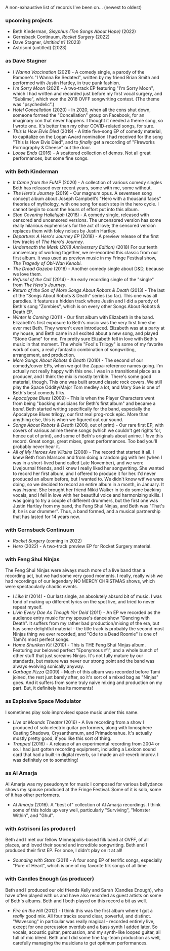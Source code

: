 A non-exhaustive list of records I've been on... (newest to oldest)

### upcoming projects
* Beth Kinderman, *Sisyphus (Ten Songs About Hope)* (2022) 
* Gernsback Continuum, *Rocket Surgery* (2022)
* Dave Stagner, *Untitled #1* (2023)
* Astrisoni (untitled) (2023)

### as Dave Stagner
* *I Wanna Vaccination* (2021) - A comedy single, a parody of the Ramone's "I Wanna Be Sedated", written by my friend Brian Smith and performed with Justin Hartley, in true punk fashion.
* *I'm Sorry Moon* (2021) - A two-track EP featuring "I'm Sorry Moon", which I had written and recorded just before my first vocal surgery, and "Sublime", which won the 2018 OVFF songwriting contest. (The theme was "psychedelic".)
* *Hotel Concellation* (2020) - In 2020, when all the cons shut down, someone formed the "Concellation" group on Facebook, for an imaginary con that never happens. I thought it needed a theme song, so I wrote one. It's better than my other COVID-related songs, for sure. 
* *This Is How Elvis Died* (2019) - A little five-song EP of comedy material, to capitalize on the Logan Award nomination I had received for the song "This Is How Elvis Died", and to *finally* get a recording of "FIreworks Pornography & Cheese" out the door. 
* *Loose Ends* (2016) - A scattered collection of demos. Not all great performances, but some fine songs. 

### with Beth Kinderman
* *It Came from the FuMP* (2020) - A collection of various comedy singles Beth has released over recent years, some with me, some without. 
* *The Hero's Journey* (2019) - Our magnum opus. A seventeen song concept album about Joseph Campbell's "Hero with a thousand faces" theories of mythology, with one song for each step in the hero cycle. I cannot begin to count the hours of effort put into this album. 
* *Stop Covering Hallelujah* (2018) - A comedy single, released with censored and uncensored versions. The uncensored version has some really hilarious euphemisms for the act of love; the censored version replaces them with foley noises by Justin Hartley. 
* *Departure: A Hero's Journey EP* (2018) - A preview release of the first few tracks of *The Hero's Journey*. 
* *Underneath the Mask (2018 Anniversary Edition)* (2018) For our tenth anniversary of working together, we re-recorded this classic from our first album. It was used as preview music in my Fringe Festival show, *The Tragedy of Obi-Wan Kenobi*.
* *The Dread Gazebo* (2018) - Another comedy single about D&D, because we love them.
* *Refusal of the Call* (2014) - An early recording single of the "single" from *The Hero's Journey*.
* *Return of the Son of More Songs About Robots & Death* (2013) - The last of the "Songs About Robots & Death" series (so far). This one was all parodies. It features a hidden track where Justin and I did a parody of Beth's song "Zombies", which is on every other Songs About Robots & Death EP. 
* *Winter Is Coming* (2011) - Our first album with Elizabeth in the band. Elizabeth's first exposure to Beth's music was the very first time she ever met Beth. They weren't even introduced. Elizabeth was at a party at my house, and Beth came in all excited about a new song, and played "Stone Game" for me. I'm pretty sure Elizabeth fell in love with Beth's music in that moment. The whole "Fool's Trilogy" is some of my favorite work of ours, a really fantastic combination of songwriting, arrangement, and production. 
* *More Songs About Robots & Death* (2010) - The second of our comedy/cover EPs, when we got the Zappa-reference names going. I'm actually not really happy with this one. I was in a transitional place as a producer, and I think the mix is mostly terrible. There's some good material, though. This one was built around classic rock covers. We still play the Space Oddity/Major Tom medley a lot, and Mary Sue is one of Beth's best comedy filks. 
* *Apocalypse Blues* (2009) - This is when the Player Characters went from being "backing musicians for Beth's first album" and became a *band*. Beth started writing specifically for the band, especially the Apocalypse Blues trilogy, our first real prog-rock epic. More than anything else, this is when we figured out our sound. 
* *Songs About Robots & Death* (2009, out of print) - Our rare first EP, with covers of various anime theme songs (which we couldn't get rights for, hence out of print), and some of Beth's originals about anime. I *love* this record. Great songs, great mixes, great performances. Too bad you'll probably never hear it. 
* *All of My Heroes Are Villains* (2008) - The record that started it all. I knew Beth from Marscon and from doing a random gig with her (when I was in a short-lived band called Late November), and we were Livejournal friends, and I knew I really liked her songwriting. She wanted to record her first album, and I offered to produce it for her. I'd never produced an album before, but I wanted to. We didn't know wtf we were doing, so we decided to record an entire album in a month, in January. It was *insane*. She brought her friend Nikki Walker in to do some backing vocals, and I fell in love with her beautiful voice and harmonizing skills. I was going to try a couple of different drummers, but the first one was Justin Hartley from my band, the Feng Shui Ninjas, and Beth was "That's it, *he* is our drummer". Thus, a band formed, and a musical partnership that has lasted for 14 years now. 

### with Gernsback Continuum
* *Rocket Surgery* (coming in 2022) 
* *Hero* (2022) - A two-track preview EP for Rocket Surgery material. 

### with Feng Shui Ninjas
The Feng Shui Ninjas were always much more of a live band than a recording act, but we had some very good moments. I really, really wish we had recordings of our legendary NO MERCY CHRISTMAS shows, which were spectacularly chaotic events. 

* *I Like It* (2014) - Our last single, an absolutely absurd bit of music. I was fond of making up different lyrics on the spot live, and tried to never repeat myself. 
* *Livin Every Dae As Though Yer Deid* (2011) - An EP we recorded as the audience entry music for my spouse's dance show "Dancing with Death". It suffers from my rather bad production/mixing of the era, but has some delightful material - the title track is probably the second most Ninjas thing we ever recorded, and "Ode to a Dead Roomie" is one of Tami's most perfect songs. 
* *Home Shuriken Kit* (2010) - This is THE Feng Shui Ninjas album. Featuring our beloved perfect "Eponymous #1", and a whole bunch of other stuff that just screams Ninjas. It's not fully mature by our standards, but mature was never our strong point and the band was always evolving sonically anyway. 
* *Garbage Pizza* (2009) - Much of this album was recorded before Tami joined, the rest just barely after, so it's sort of a mixed bag as "Ninjas" goes. And it suffers from some truly naive mixing and production on my part. But, it definitely has its moments! 

### as Explosive Space Modulator
I sometimes play solo improvised space music under this name. 

* *Live at Mounds Theater* (2016) - A live recording from a show I produced of solo electric guitar performers, along with Ionosphere Casting Shadows, Crysanthemum, and Primadonahue. It's actually mostly pretty good, if you like this sort of thing. 
* *Trapped* (2016) - A release of an experimental recording from 2004 or so. I had just gotten recording equipment, including a Lexicon sound card that had a built-in digital reverb, so I made an all-reverb improv. I was definitely on to something! 

### as Al Amarja
Al Amarja was my pseudonym for music I composed for various bellydance shows my spouse produced at the Fringe Festival. Some of it is solo, some of it has other performers. 

* *Al Amarja* (2016). A "best of" collection of Al Amarja recordings. I think some of this holds up very well, particularly "Surviving", "Monster Within", and "Ghul".

### with Astrisoni (as producer)
Beth and I met our fellow Minneapolis-based filk band at OVFF, of all places, and loved their sound and incredible songwriting. Beth and I produced their first EP. For once, I didn't play on it at all! 
* *Sounding with Stars* (2011) - A four song EP of terrific songs, especially "Pure of Heart", which is one of my favorite filk songs of all time. 

### with Candles Enough (as producer)
Beth and I produced our old friends Kelly and Sarah (Candles Enough), who have often played with us and have also recorded as guest artists on some of Beth's albums. Beth and I both played on this record a bit as well. 
* *Fire on the Hill* (2012) - I think this was the first album where I got a *really* good mix. All four tracks sound clear, powerful, and distinct. "Wavesong" in particular was really magical - recorded entirely live, except for one percussion overdub and a bass synth I added later. So vocals, acoustic guitar, percussion, and my synth-like looped guitar, all full of mic bleed. Beth and I did some fine tag-team production as well, carefully managing the musicians to get optimum performances. 
